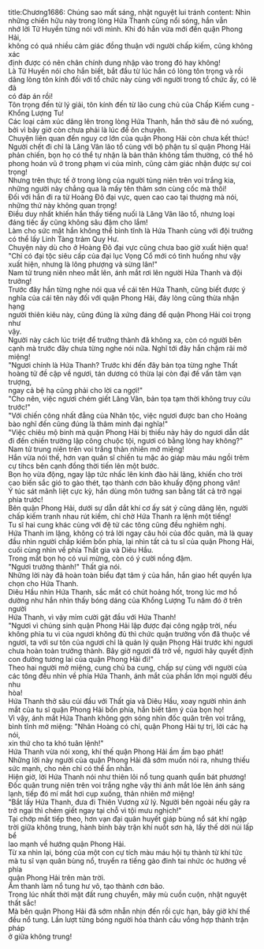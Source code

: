 title:Chương1686: Chúng sao mất sáng, nhật nguyệt lui tránh
content:
Nhìn những chiến hữu này trong lòng Hứa Thanh cũng nổi sóng, hắn vẫn<br>nhớ lời Tử Huyền từng nói với mình. Khi đó hắn vừa mới đến quận Phong Hải,<br>không có quá nhiều cảm giác đồng thuận với người chấp kiếm, cũng không xác<br>định được có nên chân chính dung nhập vào trong đó hay không!<br>Là Tử Huyền nói cho hắn biết, bắt đầu từ lúc hắn có lòng tôn trọng và rồi<br>dâng lòng tôn kính đối với tổ chức này cùng với người trong tổ chức ấy, có lẽ đã<br>có đáp án rồi!<br>Tôn trọng đến từ lý giải, tôn kính đến từ lão cung chủ của Chấp Kiếm cung -<br>Khổng Lượng Tu!<br>Các loại cảm xúc dâng lên trong lòng Hứa Thanh, hắn thở sâu đè nó xuống,<br>bởi vì bây giờ còn chưa phải là lúc để ôn chuyện.<br>Chuyện liên quan đến nguy cơ lớn của quận Phong Hải còn chưa kết thúc!<br>Người chết đi chỉ là Lăng Vân lão tổ cùng với bộ phận tu sĩ quận Phong Hải<br>phản chiến, bọn họ có thể tự nhận là bản thân không tầm thường, có thể hô<br>phong hoán vũ ở trong phạm vi của mình, cũng cảm giác nhận được sự coi<br>trọng!<br>Nhưng trên thực tế ở trong lòng của người tủng niên trên voi trắng kia,<br>những người này chẳng qua là mấy tên thâm sơn cùng cốc mà thôi!<br>Đối với hắn đi ra từ Hoàng Đô đại vực, quen cao cao tại thượng mà nói,<br>những thứ này không quan trọng!<br>Điều duy nhất khiến hắn thấy tiếng nuối là Lăng Vân lão tổ, nhưng loại<br>đáng tiếc ấy cũng không sâu đậm cho lắm!<br>Làm cho sức mặt hắn không thể bình tĩnh là Hứa Thanh cùng với đội trưởng<br>có thể lấy Linh Tàng trảm Quy Hư.<br>Chuyện này dù cho ở Hoàng Đô đại vực cũng chưa bao giờ xuất hiện qua!<br>"Chỉ có đại tộc siêu cấp của đại lục Vọng Cổ mới có tình huống như vậy<br>xuất hiện, nhưng là lông phượng và sừng lân!"<br>Nam tử trung niên nheo mắt lên, ánh mắt rơi lên người Hứa Thanh và đội<br>trưởng!<br>Trước đây hắn từng nghe nói qua về cái tên Hứa Thanh, cũng biết được ý<br>nghĩa của cái tên này đối với quận Phong Hải, đáy lòng cũng thừa nhận hạng<br>người thiên kiêu này, cũng đúng là xứng đáng để quận Phong Hải coi trọng như<br>vậy.<br>Người này cách lúc triệt để trưởng thành đã không xa, còn có người bên<br>cạnh mà trước đây chưa từng nghe nói nữa. Nghĩ tới đây hắn chậm rãi mở<br>miệng!<br>"Ngươi chính là Hứa Thanh? Trước khi đến đây bản tọa từng nghe Thất<br>hoàng tử đề cập về ngươi, tán dương có thừa lại còn đại đế vấn tâm vạn trượng,<br>ngay cả bệ hạ cũng phải cho lời ca ngợi!"<br>"Cho nên, việc ngươi chém giết Lăng Vân, bản tọa tạm thời không truy cứu<br>trước!"<br>"Với chiến công nhất đẳng của Nhân tộc, việc ngươi được ban cho Hoàng<br>bào nghĩ đến cũng đúng là thâm minh đại nghĩa!"<br>"Việc chiêu mộ binh mà quận Phong Hải bị thiếu này hãy do ngươi dẫn dắt<br>đi đến chiến trường lập công chuộc tội, ngươi có bằng lòng hay không?"<br>Nam tử trung niên trên voi trắng thản nhiên mở miệng!<br>Hắn vừa nói thế, hơn vạn quân sĩ chiến tu mặc áo giáp màu máu ngồi trêm<br>cự tihcs bên cạnh đồng thời tiến lên một bước.<br>Bọn họ vừa động, ngay lập tức nhấc lên kinh đào hãi lãng, khiến cho trời<br>cao biến sắc gió to gào thét, tạo thành cơn bão khuấy động phong vân!<br>Ý túc sát mãnh liệt cực kỳ, hắn dùng môn tướng san bằng tất cả trở ngại<br>phía trước!<br>Bên quận Phong Hải, dưới sự dẫn dắt khí cơ ấy sát ý cũng dâng lên, người<br>chấp kiếm tranh nhau rút kiếm, chỉ chờ Hứa Thanh ra lệnh một tiếng!<br>Tu sĩ hai cung khác cùng với đệ tử các tông cũng đều nghiêm nghị.<br>Hứa Thanh im lặng, không có trả lời ngay câu hỏi của đốc quân, mà là quay<br>đầu nhìn người chấp kiếm bốn phía, lại nhìn tất cả tu sĩ của quận Phong Hải,<br>cuối cùng nhìn về phía Thất gia và Diêu Hầu.<br>Trong mắt bọn họ có vui mừng, còn có ý cười nồng đậm.<br>"Ngươi trưởng thành!" Thất gia nói.<br>Những lời này đã hoàn toàn biểu đạt tâm ý của hắn, hắn giao hết quyền lựa<br>chọn cho Hứa Thanh.<br>Diêu Hầu nhìn Hứa Thanh, sắc mắt có chút hoảng hốt, trong lúc mơ hồ<br>dường như hắn nhìn thấy bóng dáng của Khổng Lượng Tu năm đó ở trên người<br>Hứa Thanh, vì vậy mỉm cười gật đầu với Hứa Thanh!<br>"Ngươi vì chúng sinh quận Phong Hải lập được đại công ngập trời, nếu<br>không phỉa tu vi của ngươi không đủ thì chức quận trưởng vốn đã thuộc về<br>ngươi, ta với sư tôn của ngươi chỉ là quản lý quận Phong Hải trước khi ngươi<br>chưa hoàn toàn trưởng thành. Bây giờ ngươi đã trở về, ngươi hãy quyết định<br>con đường tương lai của quận Phong Hải đi!"<br>Theo hai người mở miệng, cung chủ ba cung, chấp sự cùng với người của<br>các tông đều nhìn về phía Hứa Thanh, ánh mắt của phần lớn mọi người đều nhu<br>hòa!<br>Hứa Thanh thở sâu cúi đầu với Thất gia và Diêu Hầu, xoay người nhìn ánh<br>mắt của tu sĩ quận Phong Hải bốn phía, hắn biết tâm ý của bọn họ!<br>Vì vậy, ánh mắt Hứa Thanh không gợn sóng nhìn đốc quân trên voi trắng,<br>bình tĩnh mở miệng: "Nhân Hoàng có chỉ, quận Phong Hải tự trị, lời các hạ nói,<br>xin thứ cho ta khó tuân lệnh!"<br>Hứa Thanh vừa nói xong, khí thế quận Phong Hải ầm ầm bạo phát!<br>Những lời này người của quận Phong Hải đã sớm muốn nói ra, nhưng thiếu<br>sức mạnh, cho nên chỉ có thể ẩn nhẫn.<br>Hiện giờ, lời Hứa Thanh nói như thiên lôi nổ tung quanh quẩn bát phương!<br>Đốc quân trung niên trên voi trắng nghe vậy thì ánh mắt lóe lên ánh sáng<br>lạnh, tiếp đó mí mắt hơi cụp xuống, thản nhiên mở miệng!<br>"Bắt lấy Hứa Thanh, đưa đi Thiên Vương xử lý. Người bên ngoài nếu gây ra<br>trở ngại thì chém giết ngay tại chỗ vì tội mưu nghịch!"<br>Tại chớp mắt tiếp theo, hơn vạn đại quân huyết giáp bùng nổ sát khí ngập<br>trời giữa không trung, hành binh bày trận khí nuốt sơn hà, lấy thế dời núi lấp bể<br>lao mạnh về hướng quận Phong Hải.<br>Từ xa nhìn lại, bóng của một con cự tích màu máu hội tụ thành từ khí tức<br>mà tu sĩ vạn quân bùng nổ, truyển ra tiếng gào đinh tai nhức óc hướng về phía<br>quận Phong Hải trên màn trời.<br>Âm thanh làm nổ tung hư vô, tạo thành cơn bão.<br>Trong lúc nhất thời mặt đất rung chuyển, mây mù cuồn cuộn, nhật nguyệt<br>thất sắc!<br>Mà bên quận Phong Hải đã sớm nhẫn nhịn đến rồi cực hạn, bây giờ khí thế<br>đều nổ tung. Lần lượt từng bóng người hóa thành cầu vồng hợp thành trận pháp<br>ở giữa không trung!